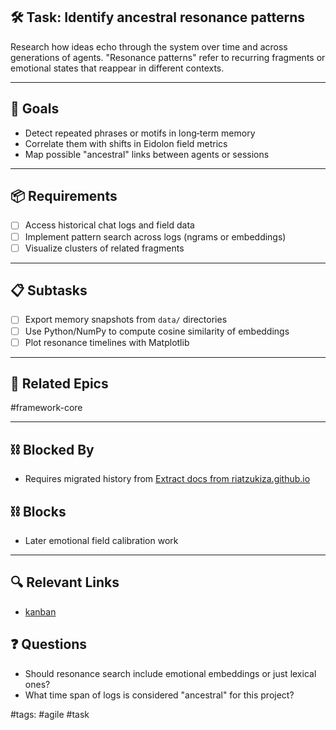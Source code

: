 ## 🛠️ Task: Identify ancestral resonance patterns

Research how ideas echo through the system over time and across
generations of agents.  "Resonance patterns" refer to recurring
fragments or emotional states that reappear in different contexts.

---

## 🎯 Goals

- Detect repeated phrases or motifs in long‑term memory
- Correlate them with shifts in Eidolon field metrics
- Map possible "ancestral" links between agents or sessions

---

## 📦 Requirements

- [ ] Access historical chat logs and field data
- [ ] Implement pattern search across logs (ngrams or embeddings)
- [ ] Visualize clusters of related fragments

---

## 📋 Subtasks

- [ ] Export memory snapshots from `data/` directories
- [ ] Use Python/NumPy to compute cosine similarity of embeddings
- [ ] Plot resonance timelines with Matplotlib

---

## 🔗 Related Epics

#framework-core

---

## ⛓️ Blocked By

- Requires migrated history from [Extract docs from riatzukiza.github.io](Extract%20docs%20from%20riatzukiza.github.io.md)

## ⛓️ Blocks

- Later emotional field calibration work

---

## 🔍 Relevant Links

- [kanban](../boards/kanban.md)

## ❓ Questions

- Should resonance search include emotional embeddings or just lexical ones?
- What time span of logs is considered "ancestral" for this project?

#tags: #agile #task
